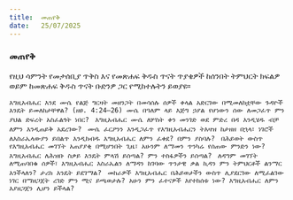 ```yaml
---
title:  መጠየቅ
date:   25/07/2025
---
```


### መጠየቅ

የዚህ ሳምንት የመታሰቢያ ጥቅስ እና የመጽሐፍ ቅዱስ ጥናት ጥያቄዎች
ከሰንበት ትምህርት ክፍልዎ ወይም ከመጽሐፍ ቅዱስ ጥናት ቡድንዎ ጋር የሚከተሉትን ይወያዩ።
 
`እግዚአብሔር እንደ ሙሴ የልጅ ግርዛት መዘንጋት በመሳሰሉ ሰዎች ቀላል አድርገው በሚመለከቷቸው ጉዳዮች እንዴት ይመለከታቸዋል? (ዘፀ. 4:24–26) ሙሴ በዓለም ላይ እጅግ ኃያል የሆነውን ሰው ለመጋፈጥ ምን ያህል ድፍረት አስፈልጎት ነበር?
` 
`እግዚአብሔር ሙሴ ለሦስት ቀን መንገድ ወደ ምድረ በዳ እንዲሄዱ ብቻ ለምን እንዲጠይቅ አደረገው?
` 
`ሙሴ ፈርዖንን እንዲጋፈጥ የእግዚአብሔርን ትእዛዝ ከታዘዘ በኋላ፣ ነገሮች ለእስራኤላውያን ይበልጥ እንዲከብዱ እግዚአብሔር ለምን ፈቀደ? በምን ያስባሉ?
` 
`በሕይወት ውስጥ የእግዚአብሔር መገኘት አጠያያቂ በሚሆንበት ጊዜ፣ አሁንም ለማመን ጥንካሬ የሰጠው ምንድን ነው?
` 
`እግዚአብሔር ለሕዝቡ ስቃይ እንዴት ምላሽ ይሰጣል? ምን ተስፋዎችን ይሰጣል?
` 
`ለዳግም መገኘት ለሚጠባበቁ ሰዎች፣ እግዚአብሔር እስራኤልን ለማዳን ከገባው ጥንታዊ ቃል ኪዳን ምን ትምህርቶች ልንማር እንችላለን? ታሪክ እንዴት ይደገማል?
` 
`መከራዎች እግዚአብሔር በሕይወታችን ውስጥ ሊያደርገው ለሚፈልገው ነገር በማዘጋጀት ረገድ ምን ሚና ይጫወታሉ? አሁን ምን ፈተናዎች እየተከሰቱ ነው? እግዚአብሔር ለምን እያዘጋጀን ሊሆን ይችላል?
`